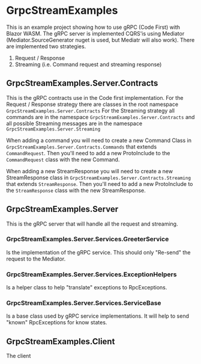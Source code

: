 # GrpcStreamExamples

This is an example project showing how to use gRPC (Code First) with Blazor WASM.
The gRPC server is implemented CQRS'is using Mediator (Mediator.SourceGenerator nuget is used, but Mediatr will also work). 
There are implemented two strategies.

1. Request / Response
2. Streaming (i.e. Command request and streaming response)

## GrpcStreamExamples.Server.Contracts

This is the gRPC contracts use in the Code first implementation.
For the Request / Response strategy there are classes in the root namespace ``GrpcStreamExamples.Server.Contracts``
For the Streaming strategy all commands are in the namespace ``GrpcStreamExamples.Server.Contracts`` and all possible Streaming messages are in the namespace ``GrpcStreamExamples.Server.Streaming``

When adding a command you will need to create a new Command Class in ``GrpcStreamExamples.Server.Contracts.Commands`` that extends ``CommandRequest``.
Then you'll need to add a new ProtoInclude to the ``CommandRequest`` class with the new Command.

When adding a new StreamResponse you will need to create a new StreamResponse class in ``GrpcStreamExamples.Server.Contracts.Streaming`` that extends ``StreamResponse``.
Then you'll need to add a new ProtoInclude to the ``StreamResponse`` class with the new StreamResponse.

## GrpcStreamExamples.Server

This is the gRPC server that will handle all the request and streaming.

### GrpcStreamExamples.Server.Services.GreeterService
Is the implementation of the gRPC service. This should only "Re-send" the request to the Mediator.

### GrpcStreamExamples.Server.Services.ExceptionHelpers
Is a helper class to help "translate" exceptions to RpcExceptions.

### GrpcStreamExamples.Server.Services.ServiceBase
Is a base class used by gRPC service implementations. It will help to send "known" RpcExceptions for know states.

## GrpcStreamExamples.Client
The client
